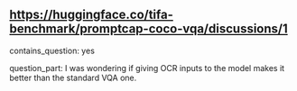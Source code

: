 ## https://huggingface.co/tifa-benchmark/promptcap-coco-vqa/discussions/1

contains_question: yes

question_part: I was wondering if giving OCR inputs to the model makes it better than the standard VQA one.